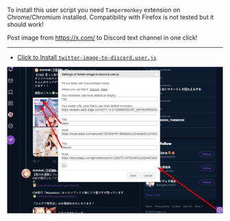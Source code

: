 To install this user script you need `Tampermonkey` extension on Chrome/Chromium installed. Compatibility with Firefox is not tested but it should work!

Post image from https://x.com/ to Discord text channel in one click! 

---

* [Click to Install `twitter-image-to-discord.user.js`](https://github.com/shtrih/twitter-repost-image-to-discord/raw/master/twitter-image-to-discord.user.js)

![Settings dialog on the screenshot](/screenshot-0.png)
